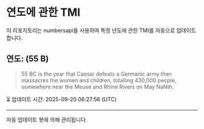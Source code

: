 
# 연도에 관한 TMI

이 리포지토리는 numbersapi를 사용하여 특정 년도에 관한 TMI를 자동으로 업데이트합니다.

## 연도: (55 B)
> 55 BC is the year that Caesar defeats a Germanic army then massacres the women and children, totalling 430,000 people, somewhere near the Meuse and Rhine Rivers on May NaNth.

⏳ 업데이트 시간: 2025-09-20 06:27:56 (UTC)

---
자동 업데이트 봇에 의해 관리됩니다.
